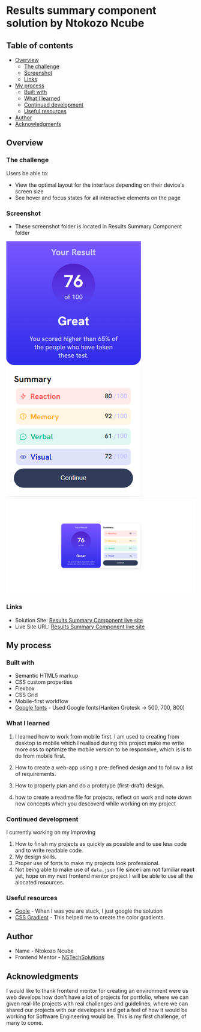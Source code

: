# Results summary component solution by Ntokozo Ncube

## Table of contents

- [Overview](#overview)
  - [The challenge](#the-challenge)
  - [Screenshot](#screenshot)
  - [Links](#links)
- [My process](#my-process)
  - [Built with](#built-with)
  - [What I learned](#what-i-learned)
  - [Continued development](#continued-development)
  - [Useful resources](#useful-resources)
- [Author](#author)
- [Acknowledgments](#acknowledgments)

## Overview

### The challenge

Users be able to:

- View the optimal layout for the interface depending on their device's screen size
- See hover and focus states for all interactive elements on the page

### Screenshot

- These screenshot folder is located in Results Summary Component folder

![mobile view](./solution/Mobile%20View.PNG)
![desktop view](./solution/Desktop%20View.PNG)

### Links
- Solution Site: [Results Summary Component live site](https://frontend-mentor-first-project.pages.dev/)
- Live Site URL: [Results Summary Component live site](https://nstechsolutions.co.za/front%20mentor%20project%20challengers/results%20summary%20component/)

## My process

### Built with

- Semantic HTML5 markup
- CSS custom properties
- Flexbox
- CSS Grid
- Mobile-first workflow
- [Google fonts](https://fonts.googleapis.com/css2?family=Hanken+Grotesk:wght@500;700;800&display=swap) - Used Google fonts(Hanken Grotesk -> 500, 700, 800)

### What I learned

1. I learned how to work from mobile first.
   I am used to creating from desktop to mobile which I realised during this project make me write more css to optimize the mobile version to be responsive, which is is to do from mobile first.
2. How to create a web-app using a pre-defined design and to follow a list of requirements.

3. How to properly plan and do a prototype (first-draft) design.

4. how to create a readme file for projects, reflect on work and note down new concepts which you descoverd while working on my project

### Continued development

I currently working on my improving

1. How to finish my projects as quickly as possible and to use less code and to write readable code.
2. My design skills.
3. Proper use of fonts to make my projects look professional.
4. Not being able to make use of `data.json` file since i am not familiar **react** yet, hope on my next frontend mentor project I will be able to use all the alocated resources.

### Useful resources

- [Goole](https://www.google.co.za) - When I was you are stuck, I just google the solution
- [CSS Gradient](https://cssgradient.io/) - This helped me to create the color gradients.

## Author
- Name - Ntokozo Ncube
- Frontend Mentor - [NSTechSolutions](https://www.frontendmentor.io/profile/NSTechSolutions)

## Acknowledgments

I would like to thank frontend mentor for creating an environment were us web develops
how don't have a lot of projects for portfolio, where we can given real-life projects with real challenges and guidelines, where we can shared our projects with our developers and get a feel of how it would be working for Software Engineering would be.
This is my first challenge, of many to come.

